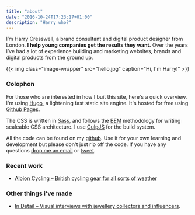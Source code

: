 ```yaml
---
title: "about"
date: "2016-10-24T17:23:17+01:00"
description: "Harry who?"
---
```


I’m Harry Cresswell, a brand consultant and digital product designer from London. **I help young companies get the results they want.** Over the years I’ve had a lot of experience building and marketing websites, brands and digital products from the ground up.

{{< img class="image-wrapper" src="hello.jpg" caption="Hi, I'm Harry!" >}}

### Colophon

For those who are interested in how I buit this site, here's a quick overview. I'm using [Hugo](https://gohugo.io/), a lightening fast static site engine. It's hosted for free using [Github Pages](https://pages.github.com/).

The CSS is written in [Sass](http://sass-lang.com/), and follows the [BEM](https://css-tricks.com/bem-101/) methodology for writing scaleable CSS architecture. I use [GulpJS](http://gulpjs.com/) for the build system.

All the code can be found on my [github](https://github.com/harrycresswell/hc). Use it for your own learning and development but please don't just rip off the code. If you have any questions [drop me an email](mailto:studio@harrycresswell.com) or [tweet](https://twitter.com/harrycresswell).


### Recent work
- [Albion Cycling – British cycling gear for all sorts of weather](http://www.albioncycling.com/)


### Other things i've made

- [In Detail – Visual interviews with jewellery collectors and influencers](https://indtl.com/).
